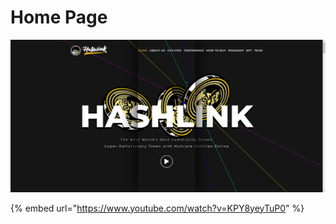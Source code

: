 # Home Page

![](<../../.gitbook/assets/image (1).png>)

{% embed url="https://www.youtube.com/watch?v=KPY8yeyTuP0" %}
